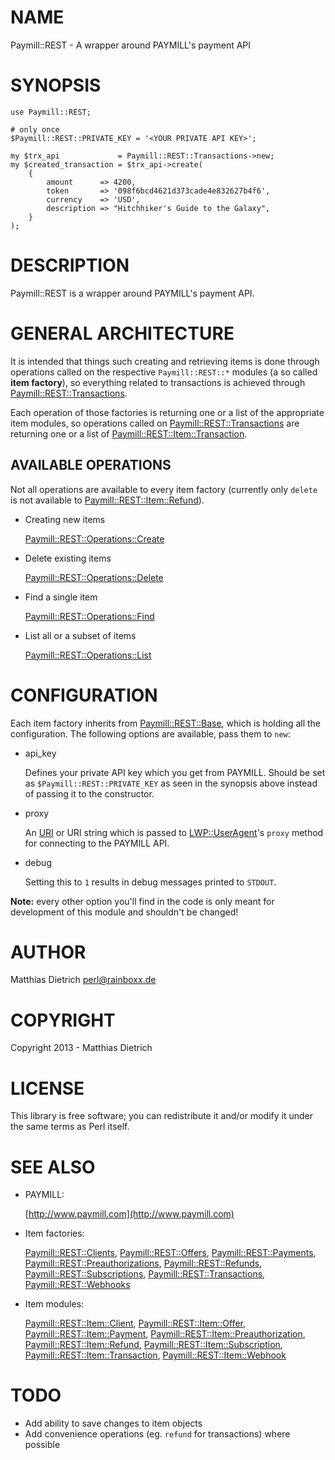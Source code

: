 # NAME

Paymill::REST - A wrapper around PAYMILL's payment API

# SYNOPSIS

    use Paymill::REST;
    
    # only once
    $Paymill::REST::PRIVATE_KEY = '<YOUR PRIVATE API KEY>';
    
    my $trx_api             = Paymill::REST::Transactions->new;
    my $created_transaction = $trx_api->create(
        {
            amount      => 4200,
            token       => '098f6bcd4621d373cade4e832627b4f6',
            currency    => 'USD',
            description => "Hitchhiker's Guide to the Galaxy",
        }
    );

# DESCRIPTION

Paymill::REST is a wrapper around PAYMILL's payment API.

# GENERAL ARCHITECTURE

It is intended that things such creating and retrieving items is done through
operations called on the respective `Paymill::REST::*` modules (a so called __item factory__), so
everything related to transactions is achieved
through [Paymill::REST::Transactions](http://search.cpan.org/perldoc?Paymill::REST::Transactions).

Each operation of those factories is returning one or a list of the
appropriate item modules, so operations called on [Paymill::REST::Transactions](http://search.cpan.org/perldoc?Paymill::REST::Transactions)
are returning one or a list of [Paymill::REST::Item::Transaction](http://search.cpan.org/perldoc?Paymill::REST::Item::Transaction).

## AVAILABLE OPERATIONS

Not all operations are available to every item factory (currently only
`delete` is not available to [Paymill::REST::Item::Refund](http://search.cpan.org/perldoc?Paymill::REST::Item::Refund)).

- Creating new items

    [Paymill::REST::Operations::Create](http://search.cpan.org/perldoc?Paymill::REST::Operations::Create)

- Delete existing items

    [Paymill::REST::Operations::Delete](http://search.cpan.org/perldoc?Paymill::REST::Operations::Delete)

- Find a single item

    [Paymill::REST::Operations::Find](http://search.cpan.org/perldoc?Paymill::REST::Operations::Find)

- List all or a subset of items

    [Paymill::REST::Operations::List](http://search.cpan.org/perldoc?Paymill::REST::Operations::List)

# CONFIGURATION

Each item factory inherits from [Paymill::REST::Base](http://search.cpan.org/perldoc?Paymill::REST::Base), which is
holding all the configuration.  The following options are available,
pass them to `new`:

- api\_key

    Defines your private API key which you get from PAYMILL.  Should be set
    as `$Paymill::REST::PRIVATE_KEY` as seen in the synopsis above instead
    of passing it to the constructor.

- proxy

    An [URI](http://search.cpan.org/perldoc?URI) or URI string which is passed to [LWP::UserAgent](http://search.cpan.org/perldoc?LWP::UserAgent)'s `proxy`
    method for connecting to the PAYMILL API.

- debug

    Setting this to `1` results in debug messages printed to `STDOUT`.

__Note:__ every other option you'll find in the code is only meant for
development of this module and shouldn't be changed!

# AUTHOR

Matthias Dietrich <perl@rainboxx.de>

# COPYRIGHT

Copyright 2013 - Matthias Dietrich

# LICENSE

This library is free software; you can redistribute it and/or modify
it under the same terms as Perl itself.

# SEE ALSO

- PAYMILL:

    [http://www.paymill.com](http://www.paymill.com)

- Item factories:

    [Paymill::REST::Clients](http://search.cpan.org/perldoc?Paymill::REST::Clients), [Paymill::REST::Offers](http://search.cpan.org/perldoc?Paymill::REST::Offers), [Paymill::REST::Payments](http://search.cpan.org/perldoc?Paymill::REST::Payments),
    [Paymill::REST::Preauthorizations](http://search.cpan.org/perldoc?Paymill::REST::Preauthorizations), [Paymill::REST::Refunds](http://search.cpan.org/perldoc?Paymill::REST::Refunds),
    [Paymill::REST::Subscriptions](http://search.cpan.org/perldoc?Paymill::REST::Subscriptions), [Paymill::REST::Transactions](http://search.cpan.org/perldoc?Paymill::REST::Transactions),
    [Paymill::REST::Webhooks](http://search.cpan.org/perldoc?Paymill::REST::Webhooks)

- Item modules:

    [Paymill::REST::Item::Client](http://search.cpan.org/perldoc?Paymill::REST::Item::Client), [Paymill::REST::Item::Offer](http://search.cpan.org/perldoc?Paymill::REST::Item::Offer), [Paymill::REST::Item::Payment](http://search.cpan.org/perldoc?Paymill::REST::Item::Payment),
    [Paymill::REST::Item::Preauthorization](http://search.cpan.org/perldoc?Paymill::REST::Item::Preauthorization), [Paymill::REST::Item::Refund](http://search.cpan.org/perldoc?Paymill::REST::Item::Refund),
    [Paymill::REST::Item::Subscription](http://search.cpan.org/perldoc?Paymill::REST::Item::Subscription), [Paymill::REST::Item::Transaction](http://search.cpan.org/perldoc?Paymill::REST::Item::Transaction),
    [Paymill::REST::Item::Webhook](http://search.cpan.org/perldoc?Paymill::REST::Item::Webhook)

# TODO

- Add ability to save changes to item objects
- Add convenience operations (eg. `refund` for transactions) where possible
